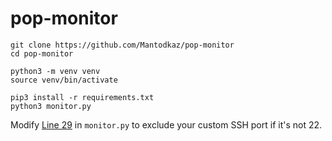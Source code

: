 # pop-monitor

```
git clone https://github.com/Mantodkaz/pop-monitor
cd pop-monitor

python3 -m venv venv
source venv/bin/activate

pip3 install -r requirements.txt
python3 monitor.py
```

Modify [Line 29](https://github.com/Mantodkaz/pop-monitor/blob/main/monitor.py#L29) in `monitor.py` to exclude your custom SSH port if it's not 22.

